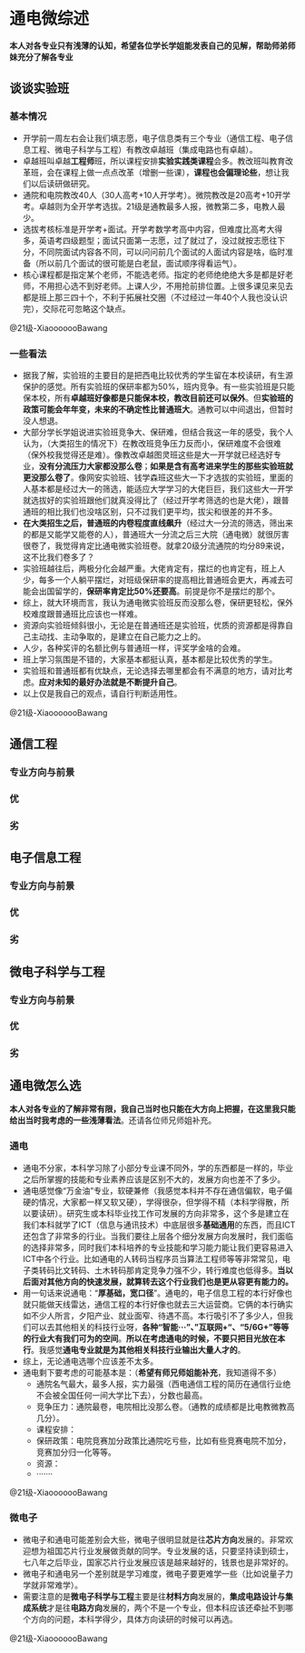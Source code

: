 # 通电微综述

**本人对各专业只有浅薄的认知，希望各位学长学姐能发表自己的见解，帮助师弟师妹充分了解各专业**

## 谈谈实验班

### 基本情况

- 开学前一周左右会让我们填志愿，电子信息类有三个专业（通信工程、电子信息工程、微电子科学与工程）有教改卓越班（集成电路也有卓越）。
- 卓越班叫卓越**工程师**班，所以课程安排**实验实践类课程**会多。教改班叫教育改革班，会在课程上做一点点改革（增删一些课），**课程也会偏理论些**，想让我们以后读研做研究。
- 通院和电院教改40人（30人高考+10人开学考）。微院教改是20高考+10开学考。卓越则为全开学考选拔。21级是通教最多人报，微教第二多，电教人最少。
- 选拔考核标准是开学考+面试。开学考数学考高中内容，但难度比高考大得多，英语考四级题型；面试只面第一志愿，过了就过了，没过就按志愿往下分，不同院面试内容各不同，可以问问前几个面试的人面试内容是啥，临时准备（所以前几个面试的很可能是白老鼠，面试顺序得看运气）。
- 核心课程都是指定某个老师，不能选老师。指定的老师绝绝绝大多是都是好老师，不用担心选不到好老师。上课人少，不用抢前排位置。上很多课见来见去都是班上那三四十个，不利于拓展社交圈（不过经过一年40个人我也没认识完），交际花可忽略这个缺点。

@21级-XiaooooooBawang

### 一些看法

- 据我了解，实验班的主要目的是把西电比较优秀的学生留在本校读研，有生源保护的感觉。所有实验班的保研率都为50%，班内竞争。有一些实验班是只能保本校，所有**卓越班好像都是只能保本校，教改目前还可以保外**。但**实验班的政策可能会年年变，未来的不确定性比普通班大**。通教可以中间退出，但暂时没人想退。
- 大部分学长学姐说进实验班竞争大、保研难，但结合我这一年的感受，我个人认为，（大类招生的情况下）在教改班竞争压力反而小，保研难度不会很难（保外校我觉得还是难）。像教改卓越图灵班这些是大一开学就已经选好专业，**没有分流压力大家都没那么卷**；**如果是含有高考进来学生的那些实验班就更没那么卷了**。像网安实验班、钱学森班这些大一下才选拔的实验班，里面的人基本都是经过大一的筛选，能适应大学学习的大佬巨巨，我们这些大一开学就选拔好的实验班跟他们就真没得比了（经过开学考筛选的也是大佬），跟普通班的相比我们也没啥区别，只不过我们更平均，拔尖和很差的并不多。
- **在大类招生之后，普通班的内卷程度直线飙升**（经过大一分流的筛选，筛出来的都是又能学又能卷的人），普通班大一分流之后三大院（通电微）就很厉害很卷了，我觉得肯定比通电微实验班卷。就拿20级分流通院的均分89来说，这不比我们卷多了？
- 实验班越往后，两极分化会越严重。大佬肯定有，摆烂的也肯定有，班上人少，每多一个人躺平摆烂，对班级保研率的提高相比普通班会更大，再减去可能会出国留学的，**保研率肯定比50%还要高**。前提是你不是摆烂的那个。
- 综上，就大环境而言，我认为通电微实验班反而没那么卷，保研更轻松，保外校难度跟普通班比应该也一样难。
- 资源向实验班倾斜很小，无论是在普通班还是实验班，优质的资源都是得靠自己主动找、主动争取的，是建立在自己能力之上的。
- 人少，各种奖评的名额比例与普通班一样，评奖学金啥的会难。
- 班上学习氛围是不错的，大家基本都挺认真，基本都是比较优秀的学生。
- 实验班和普通班都有优缺点，无论选择去哪里都会有不满意的地方，请对比考虑。**应对未知的最好办法就是不断提升自己**。
- 以上仅是我自己的观点，请自行判断适用性。

@21级-XiaooooooBawang

## 通信工程

### 专业方向与前景



### 优



### 劣



## 电子信息工程

### 专业方向与前景



### 优



### 劣



## 微电子科学与工程

### 专业方向与前景



### 优



### 劣

## 通电微怎么选

**本人对各专业的了解非常有限，我自己当时也只能在大方向上把握，在这里我只能给出当时我考虑的一些浅薄看法**。还请各位师兄师姐补充。

### 通电

- 通电不分家，本科学习除了小部分专业课不同外，学的东西都是一样的，毕业之后所掌握的技能和专业素养应该是区别不大的，发展方向也差不了多少。
- 通电感觉像“万金油”专业，软硬兼修（我感觉本科并不存在通信偏软，电子偏硬的情况，大家都一样又软又硬），学得很杂，但学得不精（本科学得散，所以要读研）。研究生或本科毕业找工作可发展的方向非常多，这个多是建立在我们本科就学了ICT（信息与通讯技术）中底层很多**基础通用**的东西，而且ICT还包含了非常多的行业。当我们要往上层各个细分发展方向发展时，我们面临的选择非常多，同时我们本科培养的专业技能和学习能力能让我们更容易进入ICT中各个行业。比如通电的人转码当程序员当算法工程师等等非常常见，电子类转码比文转码、土木转码那肯定竞争力强不少，转行难度也低得多。**当以后面对其他方向的快速发展，就算转去这个行业我们也是更从容更有能力的。**
- 用一句话来说通电：“**厚基础，宽口径**”。通电的，电子信息工程的本行好像也就只能做天线雷达，通信工程的本行好像也就去三大运营商。它俩的本行确实如不少人所言，夕阳产业、就业面窄、待遇不高。本行吸引不了多少人，但我们可以去其他相关的科技行业呀，**各种“智能···”、”互联网+“、“5/6G+”等等的行业大有我们可为的空间**。**所以在考虑通电的时候，不要只把目光放在本行**。我感觉**通电专业就是为其他相关科技行业输出大量人才的**。
- 综上，无论通电选哪个应该差不太多。
- 通电剩下要考虑的可能基本是：（**希望有师兄师姐能补充**，我知道得不多）
  - 通院名气最大，最多人报，实力最强（西电通信工程的简历在通信行业绝不会被全国任何一间大学比下去），分数也最高。
  - 竞争压力：通院最卷，电院相比没那么卷。（通教的成绩都是比电教微教高几分）。
  - 课程安排：
  - 保研政策：电院竞赛加分政策比通院吃亏些，比如有些竞赛电院不加分，竞赛加分归一化等等。
  - 资源：
  - ·······

@21级-XiaooooooBawang

### 微电子

- 微电子和通电可能差别会大些，微电子很明显就是往**芯片方向**发展的。非常欢迎想为祖国芯片行业发展做贡献的同学。专业发展的话，只要坚持读到硕士，七八年之后毕业，国家芯片行业发展应该是越来越好的，钱景也是非常好的。
- 微电子和通电另一个差别就是学习难度，微电子要更难学一些（比如说量子力学就非常难学）。
- 需要注意的是**微电子科学与工程**主要是往**材料方向**发展的，**集成电路设计与集成系统**才是往**电路方向**发展的，两个不是一个专业，但本科应该还牵扯不到哪个方向的问题，本科学得少，具体方向读研的时候可以再选。

@21级-XiaooooooBawang